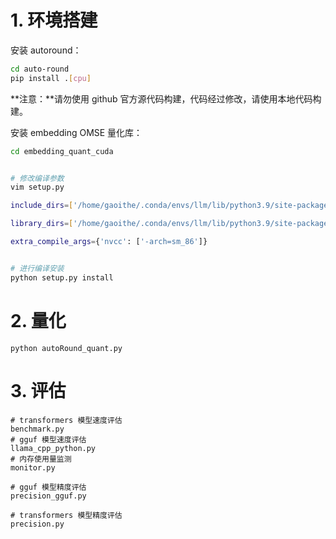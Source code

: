 # 1. 环境搭建

安装 autoround：

```bash
cd auto-round
pip install .[cpu]
```

**注意：**请勿使用 github 官方源代码构建，代码经过修改，请使用本地代码构建。

安装 embedding OMSE 量化库：

```bash
cd embedding_quant_cuda


# 修改编译参数
vim setup.py

include_dirs=['/home/gaoithe/.conda/envs/llm/lib/python3.9/site-packages/torch/include'],  # 指定 PyTorch >头文件路径

library_dirs=['/home/gaoithe/.conda/envs/llm/lib/python3.9/site-packages/torch/lib'],  # 指定 PyTorch 库路>径

extra_compile_args={'nvcc': ['-arch=sm_86']}


# 进行编译安装
python setup.py install
```



# 2. 量化

```
python autoRound_quant.py
```



# 3. 评估

```
# transformers 模型速度评估
benchmark.py    
# gguf 模型速度评估
llama_cpp_python.py
# 内存使用量监测
monitor.py

# gguf 模型精度评估
precision_gguf.py

# transformers 模型精度评估
precision.py
```


